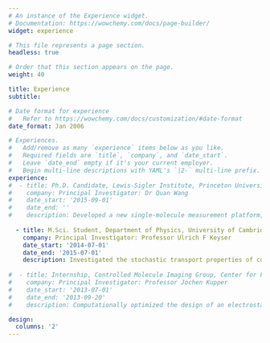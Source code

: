 ```yaml
---
# An instance of the Experience widget.
# Documentation: https://wowchemy.com/docs/page-builder/
widget: experience

# This file represents a page section.
headless: true

# Order that this section appears on the page.
weight: 40

title: Experience
subtitle:

# Date format for experience
#   Refer to https://wowchemy.com/docs/customization/#date-format
date_format: Jan 2006

# Experiences.
#   Add/remove as many `experience` items below as you like.
#   Required fields are `title`, `company`, and `date_start`.
#   Leave `date_end` empty if it's your current employer.
#   Begin multi-line descriptions with YAML's `|2-` multi-line prefix.
experience:
#  - title: Ph.D. Candidate, Lewis-Sigler Institute, Princeton University
#    company: Principal Investigator: Dr Quan Wang 
#    date_start: '2015-09-01'
#    date_end: ''
#    description: Developed a new single-molecule measurement platform, which combines Forster resonance energy transfer measurements with algorithms to infer the single-molecule diffusion coefficient and electrokinetic mobility, enabling extraction of dynamic structural information from individual biomolecular complexes in solution. Applied this platform to study protein-nucleic acid interactions in the context of DNA processing and ribonucleoprotein assembly.
        
  - title: M.Sci. Student, Department of Physics, University of Cambridge
    company: Principal Investigator: Professor Ulrich F Keyser        
    date_start: '2014-07-01'
    date_end: '2015-07-01'
    description: Investigated the stochastic transport properties of colloids in microfluidic channels using holographic optical tweezers and Kramers Theory.
    
#  - title: Internship, Controlled Molecule Imaging Group, Center for Free-Electron Laser Science, Hamburg
#    company: Principal Investigator: Professor Jochen Kupper
#    date_start: '2013-07-01'
#    date_end: '2013-09-20'
#    description: Computationally optimized the design of an electrostatic molecular beam deflector

design:
  columns: '2'
---
```

